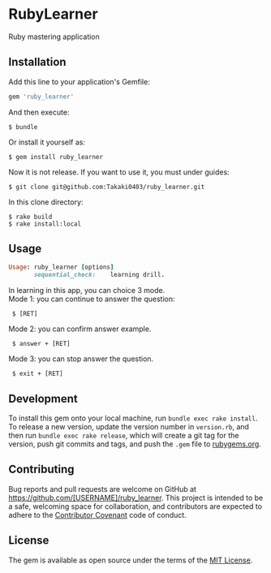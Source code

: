 # RubyLearner

Ruby mastering application

## Installation

Add this line to your application's Gemfile:

```ruby
gem 'ruby_learner'
```

And then execute:

    $ bundle

Or install it yourself as:

    $ gem install ruby_learner

Now it is not release. If you want to use it, you must under guides:

    $ git clone git@github.com:Takaki0403/ruby_learner.git

In this clone directory:

    $ rake build  
    $ rake install:local

## Usage
```ruby
Usage: ruby_learner [options]
       sequential_check:	learning drill.
```

In learning in this app, you can choice 3 mode.  
Mode 1: you can continue to answer the question:

     $ [RET]


Mode 2: you can confirm answer example.

     $ answer + [RET]

Mode 3: you can stop answer the question.

     $ exit + [RET]

## Development

To install this gem onto your local machine, run `bundle exec rake install`. To release a new version, update the version number in `version.rb`, and then run `bundle exec rake release`, which will create a git tag for the version, push git commits and tags, and push the `.gem` file to [rubygems.org](https://rubygems.org).

## Contributing

Bug reports and pull requests are welcome on GitHub at https://github.com/[USERNAME]/ruby_learner. This project is intended to be a safe, welcoming space for collaboration, and contributors are expected to adhere to the [Contributor Covenant](http://contributor-covenant.org) code of conduct.

## License

The gem is available as open source under the terms of the [MIT License](https://opensource.org/licenses/MIT).
